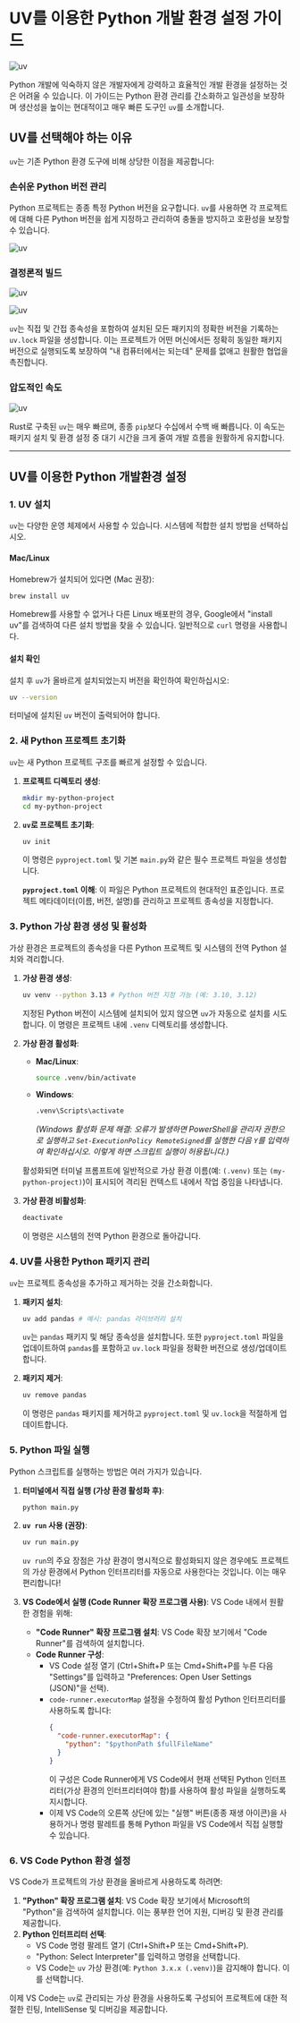 # UV를 이용한 Python 개발 환경 설정 가이드

![uv](../assert/uv-1.png)

Python 개발에 익숙하지 않은 개발자에게 강력하고 효율적인 개발 환경을 설정하는 것은 어려울 수 있습니다. 이 가이드는 Python 환경 관리를 간소화하고 일관성을 보장하며 생산성을 높이는 현대적이고 매우 빠른 도구인 `uv`를 소개합니다.

## UV를 선택해야 하는 이유

`uv`는 기존 Python 환경 도구에 비해 상당한 이점을 제공합니다:

### **손쉬운 Python 버전 관리**

Python 프로젝트는 종종 특정 Python 버전을 요구합니다. `uv`를 사용하면 각 프로젝트에 대해 다른 Python 버전을 쉽게 지정하고 관리하여 충돌을 방지하고 호환성을 보장할 수 있습니다.

![uv](../assert/uv-2.png)

### **결정론적 빌드**

![uv](../assert/uv-4.png)

![uv](../assert/uv-3.png)

`uv`는 직접 및 간접 종속성을 포함하여 설치된 모든 패키지의 정확한 버전을 기록하는 `uv.lock` 파일을 생성합니다. 이는 프로젝트가 어떤 머신에서든 정확히 동일한 패키지 버전으로 실행되도록 보장하여 "내 컴퓨터에서는 되는데" 문제를 없애고 원활한 협업을 촉진합니다.

### **압도적인 속도**

![uv](../assert/uv-5.gif)

Rust로 구축된 `uv`는 매우 빠르며, 종종 `pip`보다 수십에서 수백 배 빠릅니다.
이 속도는 패키지 설치 및 환경 설정 중 대기 시간을 크게 줄여 개발 흐름을 원활하게 유지합니다.

---

## UV를 이용한 Python 개발환경 설정

### 1. UV 설치

`uv`는 다양한 운영 체제에서 사용할 수 있습니다. 시스템에 적합한 설치 방법을 선택하십시오.

#### Mac/Linux

Homebrew가 설치되어 있다면 (Mac 권장):

```bash
brew install uv
```

Homebrew를 사용할 수 없거나 다른 Linux 배포판의 경우, Google에서 "install uv"를 검색하여 다른 설치 방법을 찾을 수 있습니다. 일반적으로 `curl` 명령을 사용합니다.

#### 설치 확인

설치 후 `uv`가 올바르게 설치되었는지 버전을 확인하여 확인하십시오:

```bash
uv --version
```

터미널에 설치된 `uv` 버전이 출력되어야 합니다.

### 2. 새 Python 프로젝트 초기화

`uv`는 새 Python 프로젝트 구조를 빠르게 설정할 수 있습니다.

1.  **프로젝트 디렉토리 생성**:
    ```bash
    mkdir my-python-project
    cd my-python-project
    ```
2.  **`uv`로 프로젝트 초기화**:

    ```bash
    uv init
    ```

    이 명령은 `pyproject.toml` 및 기본 `main.py`와 같은 필수 프로젝트 파일을 생성합니다.

    **`pyproject.toml` 이해**: 이 파일은 Python 프로젝트의 현대적인 표준입니다. 프로젝트 메타데이터(이름, 버전, 설명)를 관리하고 프로젝트 종속성을 지정합니다.

### 3. Python 가상 환경 생성 및 활성화

가상 환경은 프로젝트의 종속성을 다른 Python 프로젝트 및 시스템의 전역 Python 설치와 격리합니다.

1.  **가상 환경 생성**:

    ```bash
    uv venv --python 3.13 # Python 버전 지정 가능 (예: 3.10, 3.12)
    ```

    지정된 Python 버전이 시스템에 설치되어 있지 않으면 `uv`가 자동으로 설치를 시도합니다. 이 명령은 프로젝트 내에 `.venv` 디렉토리를 생성합니다.

2.  **가상 환경 활성화**:

    - **Mac/Linux**:
      ```bash
      source .venv/bin/activate
      ```
    - **Windows**:
      ```bash
      .venv\Scripts\activate
      ```
      _(Windows 활성화 문제 해결: 오류가 발생하면 PowerShell을 관리자 권한으로 실행하고 `Set-ExecutionPolicy RemoteSigned`를 실행한 다음 `Y`를 입력하여 확인하십시오. 이렇게 하면 스크립트 실행이 허용됩니다.)_

    활성화되면 터미널 프롬프트에 일반적으로 가상 환경 이름(예: `(.venv)` 또는 `(my-python-project)`)이 표시되어 격리된 컨텍스트 내에서 작업 중임을 나타냅니다.

3.  **가상 환경 비활성화**:
    ```bash
    deactivate
    ```
    이 명령은 시스템의 전역 Python 환경으로 돌아갑니다.

### 4. UV를 사용한 Python 패키지 관리

`uv`는 프로젝트 종속성을 추가하고 제거하는 것을 간소화합니다.

1.  **패키지 설치**:

    ```bash
    uv add pandas # 예시: pandas 라이브러리 설치
    ```

    `uv`는 `pandas` 패키지 및 해당 종속성을 설치합니다. 또한 `pyproject.toml` 파일을 업데이트하여 `pandas`를 포함하고 `uv.lock` 파일을 정확한 버전으로 생성/업데이트합니다.

2.  **패키지 제거**:
    ```bash
    uv remove pandas
    ```
    이 명령은 `pandas` 패키지를 제거하고 `pyproject.toml` 및 `uv.lock`을 적절하게 업데이트합니다.

### 5. Python 파일 실행

Python 스크립트를 실행하는 방법은 여러 가지가 있습니다.

1.  **터미널에서 직접 실행 (가상 환경 활성화 후)**:

    ```bash
    python main.py
    ```

2.  **`uv run` 사용 (권장)**:

    ```bash
    uv run main.py
    ```

    `uv run`의 주요 장점은 가상 환경이 명시적으로 활성화되지 않은 경우에도 프로젝트의 가상 환경에서 Python 인터프리터를 자동으로 사용한다는 것입니다. 이는 매우 편리합니다!

3.  **VS Code에서 실행 (Code Runner 확장 프로그램 사용)**:
    VS Code 내에서 원활한 경험을 위해:
    - **"Code Runner" 확장 프로그램 설치**: VS Code 확장 보기에서 "Code Runner"를 검색하여 설치합니다.
    - **Code Runner 구성**:
      - VS Code 설정 열기 (Ctrl+Shift+P 또는 Cmd+Shift+P를 누른 다음 "Settings"를 입력하고 "Preferences: Open User Settings (JSON)"을 선택).
      - `code-runner.executorMap` 설정을 수정하여 활성 Python 인터프리터를 사용하도록 합니다:
        ```json
        {
          "code-runner.executorMap": {
            "python": "$pythonPath $fullFileName"
          }
        }
        ```
        이 구성은 Code Runner에게 VS Code에서 현재 선택된 Python 인터프리터(가상 환경의 인터프리터여야 함)를 사용하여 활성 파일을 실행하도록 지시합니다.
      - 이제 VS Code의 오른쪽 상단에 있는 "실행" 버튼(종종 재생 아이콘)을 사용하거나 명령 팔레트를 통해 Python 파일을 VS Code에서 직접 실행할 수 있습니다.

### 6. VS Code Python 환경 설정

VS Code가 프로젝트의 가상 환경을 올바르게 사용하도록 하려면:

1.  **"Python" 확장 프로그램 설치**: VS Code 확장 보기에서 Microsoft의 "Python"을 검색하여 설치합니다. 이는 풍부한 언어 지원, 디버깅 및 환경 관리를 제공합니다.
2.  **Python 인터프리터 선택**:
    - VS Code 명령 팔레트 열기 (Ctrl+Shift+P 또는 Cmd+Shift+P).
    - "Python: Select Interpreter"를 입력하고 명령을 선택합니다.
    - VS Code는 `uv` 가상 환경(예: `Python 3.x.x (.venv)`)을 감지해야 합니다. 이를 선택합니다.

이제 VS Code는 `uv`로 관리되는 가상 환경을 사용하도록 구성되어 프로젝트에 대한 적절한 린팅, IntelliSense 및 디버깅을 제공합니다.
